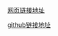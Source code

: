 
[网页链接地址](https://duyiunitygame.github.io/WordPuddingGameWeb/)  




[github链接地址](https://github.com/DuyiUnityGame/WordPuddingGameWeb)